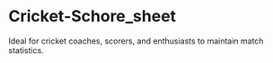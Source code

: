 # Cricket-Schore_sheet
Ideal for cricket coaches, scorers, and enthusiasts to maintain match statistics.
